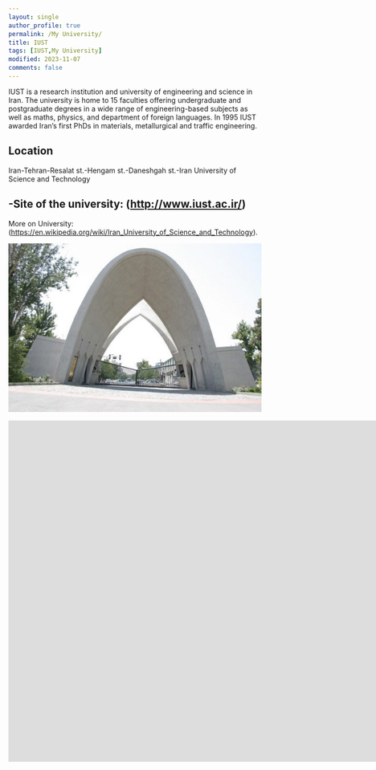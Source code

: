```yaml
---
layout: single
author_profile: true
permalink: /My University/
title: IUST
tags: [IUST,My University]
modified: 2023-11-07
comments: false
---
```





IUST is a research institution and university of engineering and science in Iran. The university is home to 15 faculties offering undergraduate and postgraduate degrees in a wide range of engineering-based subjects as well as maths, physics, and department of foreign languages. In 1995 IUST awarded Iran’s first PhDs in materials, metallurgical and traffic engineering.

## Location
Iran-Tehran-Resalat st.-Hengam st.-Daneshgah st.-Iran University of Science and Technology


-Site of the university: (http://www.iust.ac.ir/)
- 

More on University: (https://en.wikipedia.org/wiki/Iran_University_of_Science_and_Technology).




![Painting](\assets\images\IUST.jpg)


<iframe width="1691" height="680" src="https://www.youtube.com/embed/LOTtWzX3Wp4" title="The STRANGE Reason He's The World's Best Climber" frameborder="0" allow="accelerometer; autoplay; clipboard-write; encrypted-media; gyroscope; picture-in-picture" allowfullscreen></iframe>